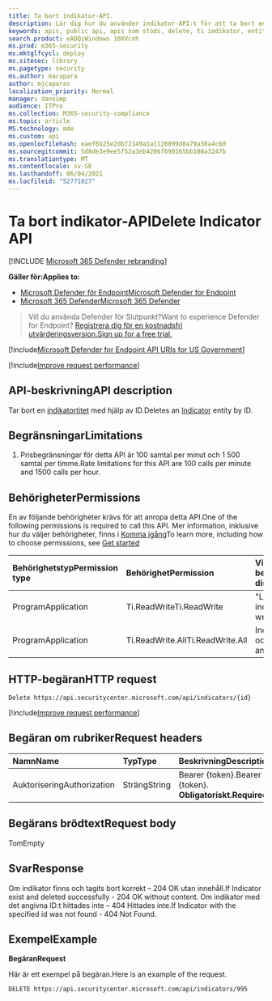 ```yaml
---
title: Ta bort indikator-API.
description: Lär dig hur du använder indikator-API:t för att ta bort en indikator entitet med ID i Microsoft Defender för slutpunkt.
keywords: apis, public api, apis som stöds, delete, ti indikator, entitet, id
search.product: eADQiWindows 10XVcnh
ms.prod: m365-security
ms.mktglfcycl: deploy
ms.sitesec: library
ms.pagetype: security
ms.author: macapara
author: mjcaparas
localization_priority: Normal
manager: dansimp
audience: ITPro
ms.collection: M365-security-compliance
ms.topic: article
MS.technology: mde
ms.custom: api
ms.openlocfilehash: eaef6b25e2db72149a1a1128899d8a79a38a4c60
ms.sourcegitcommit: 5d8de3e9ee5f52a3eb4206f690365bb108a3247b
ms.translationtype: MT
ms.contentlocale: sv-SE
ms.lasthandoff: 06/04/2021
ms.locfileid: "52771027"
---
```

# <a name="delete-indicator-api"></a><span data-ttu-id="f5c72-104">Ta bort indikator-API</span><span class="sxs-lookup"><span data-stu-id="f5c72-104">Delete Indicator API</span></span>

[!INCLUDE [Microsoft 365 Defender rebranding](../../includes/microsoft-defender.md)]

<span data-ttu-id="f5c72-105">**Gäller för:**</span><span class="sxs-lookup"><span data-stu-id="f5c72-105">**Applies to:**</span></span>
- [<span data-ttu-id="f5c72-106">Microsoft Defender för Endpoint</span><span class="sxs-lookup"><span data-stu-id="f5c72-106">Microsoft Defender for Endpoint</span></span>](https://go.microsoft.com/fwlink/p/?linkid=2154037)
- [<span data-ttu-id="f5c72-107">Microsoft 365 Defender</span><span class="sxs-lookup"><span data-stu-id="f5c72-107">Microsoft 365 Defender</span></span>](https://go.microsoft.com/fwlink/?linkid=2118804)

> <span data-ttu-id="f5c72-108">Vill du använda Defender för Slutpunkt?</span><span class="sxs-lookup"><span data-stu-id="f5c72-108">Want to experience Defender for Endpoint?</span></span> [<span data-ttu-id="f5c72-109">Registrera dig för en kostnadsfri utvärderingsversion.</span><span class="sxs-lookup"><span data-stu-id="f5c72-109">Sign up for a free trial.</span></span>](https://www.microsoft.com/microsoft-365/windows/microsoft-defender-atp?ocid=docs-wdatp-exposedapis-abovefoldlink)  

[!include[Microsoft Defender for Endpoint API URIs for US Government](../../includes/microsoft-defender-api-usgov.md)]

[!include[Improve request performance](../../includes/improve-request-performance.md)]


## <a name="api-description"></a><span data-ttu-id="f5c72-110">API-beskrivning</span><span class="sxs-lookup"><span data-stu-id="f5c72-110">API description</span></span>
<span data-ttu-id="f5c72-111">Tar bort en [indikatortitet](ti-indicator.md) med hjälp av ID.</span><span class="sxs-lookup"><span data-stu-id="f5c72-111">Deletes an [Indicator](ti-indicator.md) entity by ID.</span></span>


## <a name="limitations"></a><span data-ttu-id="f5c72-112">Begränsningar</span><span class="sxs-lookup"><span data-stu-id="f5c72-112">Limitations</span></span>
1. <span data-ttu-id="f5c72-113">Prisbegränsningar för detta API är 100 samtal per minut och 1 500 samtal per timme.</span><span class="sxs-lookup"><span data-stu-id="f5c72-113">Rate limitations for this API are 100 calls per minute and 1500 calls per hour.</span></span>


## <a name="permissions"></a><span data-ttu-id="f5c72-114">Behörigheter</span><span class="sxs-lookup"><span data-stu-id="f5c72-114">Permissions</span></span>
<span data-ttu-id="f5c72-115">En av följande behörigheter krävs för att anropa detta API.</span><span class="sxs-lookup"><span data-stu-id="f5c72-115">One of the following permissions is required to call this API.</span></span> <span data-ttu-id="f5c72-116">Mer information, inklusive hur du väljer behörigheter, finns i [Komma igång](apis-intro.md)</span><span class="sxs-lookup"><span data-stu-id="f5c72-116">To learn more, including how to choose permissions, see [Get started](apis-intro.md)</span></span>

<span data-ttu-id="f5c72-117">Behörighetstyp</span><span class="sxs-lookup"><span data-stu-id="f5c72-117">Permission type</span></span> |   <span data-ttu-id="f5c72-118">Behörighet</span><span class="sxs-lookup"><span data-stu-id="f5c72-118">Permission</span></span>  |   <span data-ttu-id="f5c72-119">Visningsnamn för behörighet</span><span class="sxs-lookup"><span data-stu-id="f5c72-119">Permission display name</span></span>
:---|:---|:---
<span data-ttu-id="f5c72-120">Program</span><span class="sxs-lookup"><span data-stu-id="f5c72-120">Application</span></span> |   <span data-ttu-id="f5c72-121">Ti.ReadWrite</span><span class="sxs-lookup"><span data-stu-id="f5c72-121">Ti.ReadWrite</span></span> |  <span data-ttu-id="f5c72-122">"Läs och skriv TI-indikatorer"</span><span class="sxs-lookup"><span data-stu-id="f5c72-122">'Read and write TI Indicators'</span></span>
<span data-ttu-id="f5c72-123">Program</span><span class="sxs-lookup"><span data-stu-id="f5c72-123">Application</span></span> |   <span data-ttu-id="f5c72-124">Ti.ReadWrite.All</span><span class="sxs-lookup"><span data-stu-id="f5c72-124">Ti.ReadWrite.All</span></span> |  <span data-ttu-id="f5c72-125">Indikatorer för läsning och skrivning</span><span class="sxs-lookup"><span data-stu-id="f5c72-125">'Read and write Indicators'</span></span>


## <a name="http-request"></a><span data-ttu-id="f5c72-126">HTTP-begäran</span><span class="sxs-lookup"><span data-stu-id="f5c72-126">HTTP request</span></span>
```
Delete https://api.securitycenter.microsoft.com/api/indicators/{id}
```

[!include[Improve request performance](../../includes/improve-request-performance.md)]

## <a name="request-headers"></a><span data-ttu-id="f5c72-127">Begäran om rubriker</span><span class="sxs-lookup"><span data-stu-id="f5c72-127">Request headers</span></span>

<span data-ttu-id="f5c72-128">Namn</span><span class="sxs-lookup"><span data-stu-id="f5c72-128">Name</span></span> | <span data-ttu-id="f5c72-129">Typ</span><span class="sxs-lookup"><span data-stu-id="f5c72-129">Type</span></span> | <span data-ttu-id="f5c72-130">Beskrivning</span><span class="sxs-lookup"><span data-stu-id="f5c72-130">Description</span></span>
:---|:---|:---
<span data-ttu-id="f5c72-131">Auktorisering</span><span class="sxs-lookup"><span data-stu-id="f5c72-131">Authorization</span></span> | <span data-ttu-id="f5c72-132">Sträng</span><span class="sxs-lookup"><span data-stu-id="f5c72-132">String</span></span> | <span data-ttu-id="f5c72-133">Bearer {token}.</span><span class="sxs-lookup"><span data-stu-id="f5c72-133">Bearer {token}.</span></span> <span data-ttu-id="f5c72-134">**Obligatoriskt.**</span><span class="sxs-lookup"><span data-stu-id="f5c72-134">**Required**.</span></span>


## <a name="request-body"></a><span data-ttu-id="f5c72-135">Begärans brödtext</span><span class="sxs-lookup"><span data-stu-id="f5c72-135">Request body</span></span>
<span data-ttu-id="f5c72-136">Tom</span><span class="sxs-lookup"><span data-stu-id="f5c72-136">Empty</span></span>

## <a name="response"></a><span data-ttu-id="f5c72-137">Svar</span><span class="sxs-lookup"><span data-stu-id="f5c72-137">Response</span></span>
<span data-ttu-id="f5c72-138">Om indikator finns och tagits bort korrekt – 204 OK utan innehåll.</span><span class="sxs-lookup"><span data-stu-id="f5c72-138">If Indicator exist and deleted successfully - 204 OK without content.</span></span>
<span data-ttu-id="f5c72-139">Om indikator med det angivna ID:t hittades inte – 404 Hittades inte.</span><span class="sxs-lookup"><span data-stu-id="f5c72-139">If Indicator with the specified id was not found - 404 Not Found.</span></span>

## <a name="example"></a><span data-ttu-id="f5c72-140">Exempel</span><span class="sxs-lookup"><span data-stu-id="f5c72-140">Example</span></span>

<span data-ttu-id="f5c72-141">**Begäran**</span><span class="sxs-lookup"><span data-stu-id="f5c72-141">**Request**</span></span>

<span data-ttu-id="f5c72-142">Här är ett exempel på begäran.</span><span class="sxs-lookup"><span data-stu-id="f5c72-142">Here is an example of the request.</span></span>

```http
DELETE https://api.securitycenter.microsoft.com/api/indicators/995
```

